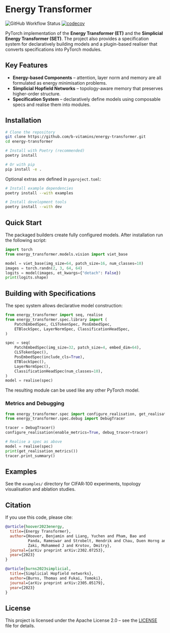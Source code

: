 # Energy Transformer

![GitHub Workflow Status](https://github.com/b-vitamins/energy-transformer/actions/workflows/python.yml/badge.svg)
[![codecov](https://codecov.io/gh/b-vitamins/energy-transformer/graph/badge.svg?token=6DSB7U0GJF)](https://codecov.io/gh/b-vitamins/energy-transformer)

PyTorch implementation of the **Energy Transformer (ET)** and the
**Simplicial Energy Transformer (SET)**. The project also provides a
specification system for declaratively building models and a plugin-based
realiser that converts specifications into PyTorch modules.

## Key Features

- **Energy-based Components** – attention, layer norm and memory are all
  formulated as energy minimisation problems.
- **Simplicial Hopfield Networks** – topology-aware memory that
  preserves higher-order structure.
- **Specification System** – declaratively define models using composable
  specs and realise them into modules.

## Installation

```bash
# Clone the repository
git clone https://github.com/b-vitamins/energy-transformer.git
cd energy-transformer

# Install with Poetry (recommended)
poetry install

# Or with pip
pip install -e .
```

Optional extras are defined in `pyproject.toml`:

```bash
# Install example dependencies
poetry install --with examples

# Install development tools
poetry install --with dev
```

## Quick Start

The packaged builders create fully configured models. After installation
run the following script:

```python
import torch
from energy_transformer.models.vision import viet_base

model = viet_base(img_size=64, patch_size=16, num_classes=10)
images = torch.randn(2, 3, 64, 64)
logits = model(images, et_kwargs={"detach": False})
print(logits.shape)
```

## Building with Specifications

The spec system allows declarative model construction:

```python
from energy_transformer import seq, realise
from energy_transformer.spec.library import (
    PatchEmbedSpec, CLSTokenSpec, PosEmbedSpec,
    ETBlockSpec, LayerNormSpec, ClassificationHeadSpec,
)

spec = seq(
    PatchEmbedSpec(img_size=32, patch_size=4, embed_dim=64),
    CLSTokenSpec(),
    PosEmbedSpec(include_cls=True),
    ETBlockSpec(),
    LayerNormSpec(),
    ClassificationHeadSpec(num_classes=10),
)
model = realise(spec)
```

The resulting module can be used like any other PyTorch model.

### Metrics and Debugging

```python
from energy_transformer.spec import configure_realisation, get_realisation_metrics
from energy_transformer.spec.debug import DebugTracer

tracer = DebugTracer()
configure_realisation(enable_metrics=True, debug_tracer=tracer)

# Realise a spec as above
model = realise(spec)
print(get_realisation_metrics())
tracer.print_summary()
```

## Examples

See the `examples/` directory for CIFAR‑100 experiments, topology
visualisation and ablation studies.

## Citation

If you use this code, please cite:

```bibtex
@article{hoover2023energy,
  title={Energy Transformer},
  author={Hoover, Benjamin and Liang, Yuchen and Pham, Bao and
          Panda, Rameswar and Strobelt, Hendrik and Chau, Duen Horng and
          Zaki, Mohammed J and Krotov, Dmitry},
  journal={arXiv preprint arXiv:2302.07253},
  year={2023}
}

@article{burns2023simplicial,
  title={Simplicial Hopfield networks},
  author={Burns, Thomas and Fukai, Tomoki},
  journal={arXiv preprint arXiv:2305.05179},
  year={2023}
}
```

## License

This project is licensed under the Apache License 2.0 – see the
[LICENSE](LICENSE) file for details.
